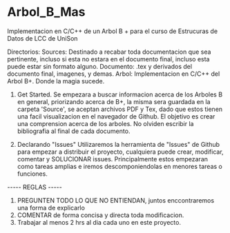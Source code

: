 # Arbol_B_Mas
Implementacion en C/C++ de un Arbol B + para el curso de Estrucuras de Datos de LCC de UniSon

Directorios:
	Sources:	Destinado a recabar toda documentacion que sea pertinente, incluso si esta no estara en el documento final, incluso esta puede estar sin formato alguno.
	Documento:	.tex y derivados del documento final, imagenes, y demas.
	Arbol:		Implementacion en C/C++ del Arbol B+. Donde la magia sucede.

1. Get Started.
    Se empezara a buscar informacion acerca de los Arboles B en general, priorizando acerca de B+, la misma sera guardada en la carpeta 'Source', se aceptan archivos PDF y Tex, dado que estos tienen una facil visualizacion en el navegador de Github.
    El objetivo es crear una comprension acerca de los arboles.
    No olviden escribir la bibliografia al final de cada documento.

    
2. Declarando "Issues"
  Utilizaremos la herramienta de "Issues" de Github para empezar a distribuir el proyecto, cualquiera puede crear, modificar, comentar y SOLUCIONAR issues. Principalmente estos empezaran como tareas amplias e iremos descomponiendolas en menores tareas o funciones.
  
  
----- REGLAS -----
  1. PREGUNTEN TODO LO QUE NO ENTIENDAN, juntos enccontraremos una forma de explicarlo
  2. COMENTAR de forma concisa y directa toda modificacion.
  3. Trabajar al menos 2 hrs al dia cada uno en este proyecto.

